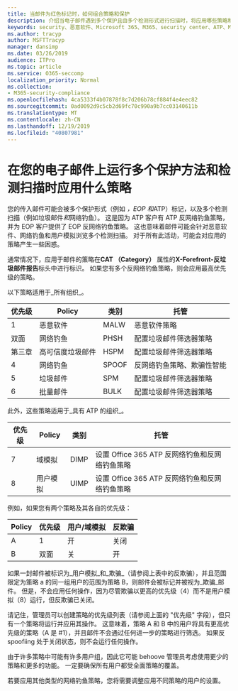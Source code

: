 ```yaml
---
title: 当邮件为红色标记时，如何组合策略和保护
description: 介绍当电子邮件遇到多个保护且由多个检测形式进行扫描时，将应用哪些策略和保护。 当电子邮件标记为恶意软件、垃圾邮件、高可信度垃圾邮件、网络钓鱼，以及 EOP 和/或 ATP 时，将应用哪些策略以及要采取的操作。
keywords: security、恶意软件、Microsoft 365、M365、security center、ATP、Microsoft Defender ATP、Office 365 ATP、Azure ATP
ms.author: tracyp
author: MSFTTracyp
manager: dansimp
ms.date: 03/26/2019
audience: ITPro
ms.topic: article
ms.service: O365-seccomp
localization_priority: Normal
ms.collection:
- M365-security-compliance
ms.openlocfilehash: 4ca5333f4b07878f8c7d206b78cf884f4e4eec82
ms.sourcegitcommit: 0ad0092d9c5cb2d69fc70c990a9b7cc03140611b
ms.translationtype: MT
ms.contentlocale: zh-CN
ms.lasthandoff: 12/19/2019
ms.locfileid: "40807981"
---
```

# <a name="what-policy-applies-when-multiple-protection-methods-and-detection-scans-run-on-your-email"></a>在您的电子邮件上运行多个保护方法和检测扫描时应用什么策略

您的传入邮件可能会被多个保护形式（例如 *，EOP 和*ATP）标记，以及多个检测扫描（例如垃圾邮件*和*网络钓鱼）。 这是因为 ATP 客户有 ATP 反网络钓鱼策略，并为 EOP 客户提供了 EOP 反网络钓鱼策略。 这也意味着邮件可能会针对恶意软件、网络钓鱼和用户模拟浏览多个检测扫描。 对于所有此活动，可能会对应用的策略产生一些困惑。

通常情况下，应用于邮件的策略在**CAT （Category）** 属性的**X-Forefront-反垃圾邮件报告**标头中进行标识。 如果您有多个反网络钓鱼策略，则会应用最高优先级的策略。

以下策略适用于_所有组织_。

|优先级 |Policy  |类别  |托管 |
|---------|---------|---------|---------|
|1     | 恶意软件      | MALW      | 恶意软件策略   |
|双面     | 网络钓鱼     | PHSH     | 配置垃圾邮件筛选器策略     |
|第三章     | 高可信度垃圾邮件      | HSPM        | 配置垃圾邮件筛选器策略        |
|4     | 网络钓鱼        | SPOOF        | 反网络钓鱼策略、欺骗性智能        |
|5     | 垃圾邮件         | SPM         | 配置垃圾邮件筛选器策略         |
|6      | 批量邮件         | BULK        | 配置垃圾邮件筛选器策略         |

此外，这些策略适用于_具有 ATP 的组织_。

|优先级 |Policy  |类别  |托管 |
|---------|---------|---------|---------|
|7      | 域模拟         | DIMP         | 设置 Office 365 ATP 反网络钓鱼和反网络钓鱼策略        |
|8      | 用户模拟        | UIMP         | 设置 Office 365 ATP 反网络钓鱼和反网络钓鱼策略         |

例如，如果您有两个策略及其各自的优先级：

|Policy  |优先级  |用户/域模拟  |反欺骗  |
|---------|---------|---------|---------|
|A     | 1        | 开        |关闭         |
|B     | 双面        | 关        | 开        |

如果一封邮件被标识为_用户模拟_和_欺骗_（请参阅上表中的反欺骗），并且范围限定为策略 a 的同一组用户的范围为策略 B，则邮件会被标记并被视为_欺骗_邮件。 但是，不会应用任何操作，因为尽管欺骗以更高的优先级（4）而不是用户模拟（8）运行，但反欺骗已关闭。

请记住，管理员可以创建策略的优先级列表（请参阅上面的 "优先级" 字段），但只有一个策略将运行并应用其操作。 这意味着，策略 A 和 B 中的用户将具有更高优先级的策略（A 是 #1），并且邮件不会通过任何进一步的策略进行筛选。 如果反 spoofiing 处于关闭状态，则不会运行任何操作。

由于许多策略中可能有许多用户组，因此它可能 behoove 管理员考虑使用更少的策略和更多的功能。 一定要确保所有用户都受全面策略的覆盖。

若要应用其他类型的网络钓鱼策略，您将需要调整应用不同策略的用户的设置。



